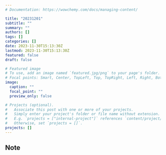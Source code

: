 ```yaml
---
# Documentation: https://wowchemy.com/docs/managing-content/

title: "20231201"
subtitle: ""
summary: ""
authors: []
tags: []
categories: []
date: 2023-11-30T15:13:30Z
lastmod: 2023-11-30T15:13:30Z
featured: false
draft: false

# Featured image
# To use, add an image named `featured.jpg/png` to your page's folder.
# Focal points: Smart, Center, TopLeft, Top, TopRight, Left, Right, BottomLeft, Bottom, BottomRight.
image:
  caption: ""
  focal_point: ""
  preview_only: false

# Projects (optional).
#   Associate this post with one or more of your projects.
#   Simply enter your project's folder or file name without extension.
#   E.g. `projects = ["internal-project"]` references `content/project/deep-learning/index.md`.
#   Otherwise, set `projects = []`.
projects: []
---
```


## Note

